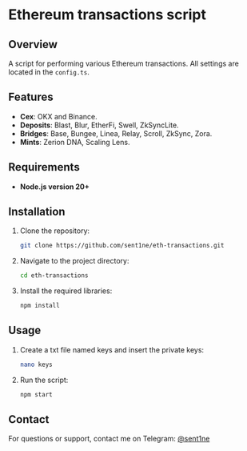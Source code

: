 # Ethereum transactions script

## Overview

A script for performing various Ethereum transactions. All settings are located in the `config.ts`.

## Features

- **Cex**: OKX and Binance.
- **Deposits**: Blast, Blur, EtherFi, Swell, ZkSyncLite.
- **Bridges**: Base, Bungee, Linea, Relay, Scroll, ZkSync, Zora.
- **Mints**: Zerion DNA, Scaling Lens.

## Requirements

- **Node.js version 20+**

## Installation

1. Clone the repository:
   ```bash
   git clone https://github.com/sent1ne/eth-transactions.git
   ```
2. Navigate to the project directory:

   ```bash
   cd eth-transactions
   ```

3. Install the required libraries:
   ```bash
   npm install
   ```

## Usage

1. Create a txt file named keys and insert the private keys:
   ```bash
   nano keys
   ```
2. Run the script:
   ```bash
   npm start
   ```

## Contact

For questions or support, contact me on Telegram: [@sent1ne](https://t.me/sent1ne)
